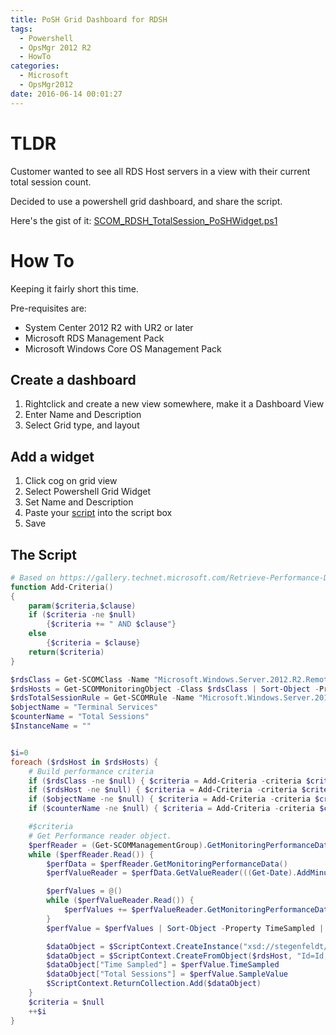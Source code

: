 ```yaml
---
title: PoSH Grid Dashboard for RDSH
tags:
  - Powershell
  - OpsMgr 2012 R2
  - HowTo
categories:
  - Microsoft
  - OpsMgr2012
date: 2016-06-14 00:01:27
---
```



# TLDR

Customer wanted to see all RDS Host servers in a view with their current total session count.

Decided to use a powershell grid dashboard, and share the script.

Here's the gist of it: [SCOM_RDSH_TotalSession_PoSHWidget.ps1][1]

# How To

Keeping it fairly short this time.

Pre-requisites are:

* System Center 2012 R2 with UR2 or later
* Microsoft RDS Management Pack
* Microsoft Windows Core OS Management Pack

## Create a dashboard

1. Rightclick and create a new view somewhere, make it a Dashboard View
1. Enter Name and Description
1. Select Grid type, and layout

## Add a widget

1. Click cog on grid view
1. Select Powershell Grid Widget
1. Set Name and Description
1. Paste your [script](#The-Script) into the script box
1. Save

## The Script

```powershell
# Based on https://gallery.technet.microsoft.com/Retrieve-Performance-Data-c4595e2a#content
function Add-Criteria()
{
    param($criteria,$clause)
    if ($criteria -ne $null)
        {$criteria += " AND $clause"}
    else
        {$criteria = $clause}
    return($criteria)
}

$rdsClass = Get-SCOMClass -Name "Microsoft.Windows.Server.2012.R2.RemoteDesktopServicesRole.Service.RDSessionHost"
$rdsHosts = Get-SCOMMonitoringObject -Class $rdsClass | Sort-Object -Property '[Microsoft.Windows.Computer].PrincipalName'
$rdsTotalSessionRule = Get-SCOMRule -Name "Microsoft.Windows.Server.2012.R2.RemoteDesktopServicesRole.Service.RDSessionHost.PerformanceCollection.TotalSessions"
$objectName = "Terminal Services"
$counterName = "Total Sessions"
$InstanceName = ""


$i=0
foreach ($rdsHost in $rdsHosts) {
    # Build performance criteria
    if ($rdsClass -ne $null) { $criteria = Add-Criteria -criteria $criteria -clause "MonitoringClassId = '{$($rdsClass.Id)}'" }
    if ($rdsHost -ne $null) { $criteria = Add-Criteria -criteria $criteria -clause "MonitoringObjectFullName = '$($rdsHost.FullName)'" }
    if ($objectName -ne $null) { $criteria = Add-Criteria -criteria $criteria -clause "ObjectName = '$objectName'" }
    if ($counterName -ne $null) { $criteria = Add-Criteria -criteria $criteria -clause "CounterName = '$counterName'" }

    #$criteria
    # Get Performance reader object.
    $perfReader = (Get-SCOMManagementGroup).GetMonitoringPerformanceDataReader($criteria)
    while ($perfReader.Read()) {
        $perfData = $perfReader.GetMonitoringPerformanceData()
        $perfValueReader = $perfData.GetValueReader(((Get-Date).AddMinutes(-180)),(Get-Date))

        $perfValues = @()
        while ($perfValueReader.Read()) {
            $perfValues += $perfValueReader.GetMonitoringPerformanceDataValue()
        }
        $perfValue = $perfValues | Sort-Object -Property TimeSampled | select -Last 1

        $dataObject = $ScriptContext.CreateInstance("xsd://stegenfeldt/nullschema")
        $dataObject = $ScriptContext.CreateFromObject($rdsHost, "Id=Id,Health=HealthState,Host=Path", $null)
        $dataObject["Time Sampled"] = $perfValue.TimeSampled
        $dataObject["Total Sessions"] = $perfValue.SampleValue
        $ScriptContext.ReturnCollection.Add($dataObject)
    }
    $criteria = $null
    ++$i
}
```



[1]: https://gist.github.com/stegenfeldt/112c6d3dd513f9659298d1321c98ebd1

